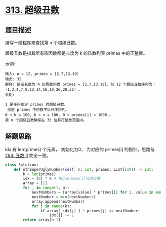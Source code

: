 # [313. 超级丑数](https://leetcode-cn.com/problems/super-ugly-number/)

## 题目描述

编写一段程序来查找第 n 个超级丑数。

超级丑数是指其所有质因数都是长度为 k 的质数列表 primes 中的正整数。

示例:

    输入: n = 12, primes = [2,7,13,19]
    输出: 32 
    解释: 给定长度为 4 的质数列表 primes = [2,7,13,19]，前 12 个超级丑数序列为：[1,2,4,7,8,13,14,16,19,26,28,32] 。
    说明:

    1 是任何给定 primes 的超级丑数。
     给定 primes 中的数字以升序排列。
    0 < k ≤ 100, 0 < n ≤ 106, 0 < primes[i] < 1000 。
    第 n 个超级丑数确保在 32 位有符整数范围内。

## 解题思路

idx 有 len(primes) 个元素， 初始化为0， 为对应的 primes[i] 的指针。思路与 [264. 丑数 II]() 完全一致。

```python
class Solution:
    def nthSuperUglyNumber(self, n: int, primes: List[int]) -> int:
        k = len(primes)
        idx = [0] * k # 指示primes[i]当前位置
        array = [1]
        for _ in range(1, n):
            nextNumbers = [array[value] * primes[i] for i, value in enumerate(idx)]
            nextNumber = min(nextNumbers)
            array.append(nextNumber)
            for j in range(k):
                if array[ idx[j] ] * primes[j] == nextNumber:
                    idx[j] += 1
        return array[n-1]
```
